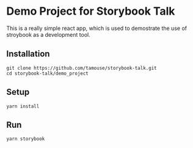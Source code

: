 # Demo Project for Storybook Talk

This is a really simple react app, which is used to demostrate the use of stroybook as a development tool.

## Installation

    git clone https://github.com/tamouse/storybook-talk.git
    cd storybook-talk/demo_project

## Setup

    yarn install

## Run

    yarn storybook

